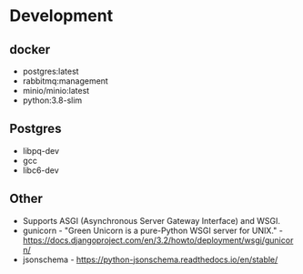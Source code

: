 # Development

## docker
- postgres:latest
- rabbitmq:management
- minio/minio:latest
- python:3.8-slim

## Postgres
- libpq-dev
- gcc
- libc6-dev

## Other
- Supports ASGI (Asynchronous Server Gateway Interface) and WSGI.
- gunicorn - "Green Unicorn is a pure-Python WSGI server for UNIX." - https://docs.djangoproject.com/en/3.2/howto/deployment/wsgi/gunicorn/
- jsonschema - https://python-jsonschema.readthedocs.io/en/stable/